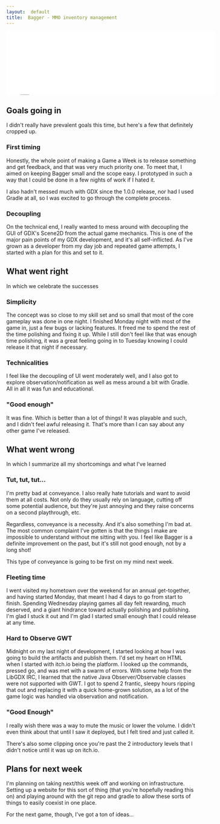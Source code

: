 ```yaml
---
layout:  default
title:  Bagger - MMO inventory management
---
```


<iframe src="//itch.io/embed/9569?linkback=true" width="552" height="167" frameborder="0"></iframe>

## Goals going in

I didn't really have prevalent goals this time, but here's a few that definitely cropped up.

### First timing

Honestly, the whole point of making a Game a Week is to release something and get feedback, and that was very much priority one. To meet that, I aimed on keeping Bagger small and the scope easy. I prototyped in such a way that I could be done in a few nights of work if I hated it.

I also hadn't messed much with GDX since the 1.0.0 release, nor had I used Gradle at all, so I was excited to go through the complete process.

### Decoupling

On the technical end, I really wanted to mess around with decoupling the GUI of GDX's Scene2D from the actual game mechanics. This is one of the major pain points of my GDX development, and it's all self-inflicted. As I've grown as a developer from my day job and repeated game attempts, I started with a plan for this and set to it.

## What went right

In which we celebrate the successes

### Simplicity

The concept was so close to my skill set and so small that most of the core gameplay was done in one night. I finished Monday night with most of the game in, just a few bugs or lacking features. It freed me to spend the rest of the time polishing and fixing it up. While I still don't feel like that was enough time polishing, it was a great feeling going in to Tuesday knowing I could release it that night if necessary.

### Technicalities

I feel like the decoupling of UI went moderately well, and I also got to explore observation/notification as well as mess around a bit with Gradle. All in all it was fun and educational.

### "Good enough"

It was fine. Which is better than a lot of things! It was playable and such, and I didn't feel awful releasing it. That's more than I can say about any other game I've released.

## What went wrong

In which I summarize all my shortcomings and what I've learned

### Tut, tut, tut...

I'm pretty bad at conveyance. I also really hate tutorials and want to avoid them at all costs. Not only do they usually rely on language, cutting off some potential audience, but they're just annoying and they raise concerns on a second playthrough, etc. 

Regardless, conveyance is a necessity. And it's also something I'm bad at. The most common complaint I've gotten is that the things I make are impossible to understand without me sitting with you. I feel like Bagger is a definite improvement on the past, but it's still not good enough, not by a long shot!

This type of conveyance is going to be first on my mind next week.

### Fleeting time

I went visited my hometown over the weekend for an annual get-together, and having started Monday, that meant I had 4 days to go from start to finish. Spending Wednesday playing games all day felt rewarding, much deserved, and a giant hindrance toward actually polishing and publishing. I'm glad I stuck it out and I'm glad I started small enough that I could release at any time.

### Hard to Observe GWT

Midnight on my last night of development, I started looking at how I was going to build the artifacts and publish them. I'd set my heart on HTML when I started with itch.io being the platform. I looked up the commands, pressed go, and was met with a swarm of errors. With some help from the LibGDX IRC, I learned that the native Java Observer/Observable classes were not supported with GWT. I got to spend 2 frantic, sleepy hours ripping that out and replacing it with a quick home-grown solution, as a lot of the game logic was handled via observation and notification.

### "Good Enough"

I really wish there was a way to mute the music or lower the volume. I didn't even think about that until I saw it deployed, but I felt tired and just called it.

There's also some clipping once you're past the 2 introductory levels that I didn't notice until it was up on itch.io. 

## Plans for next week

I'm planning on taking next/this week off and working on infrastructure. Setting up a website for this sort of thing (that you're hopefully reading this on) and playing around with the git repo and gradle to allow these sorts of things to easily coexist in one place.

For the next game, though, I've got a ton of ideas...
